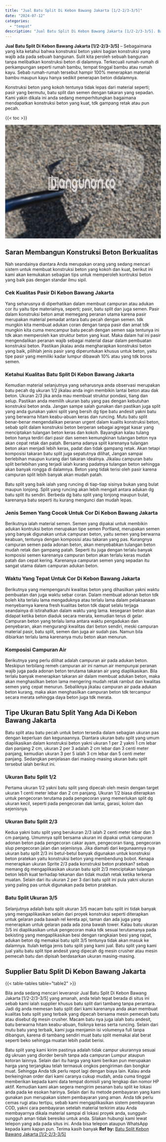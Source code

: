 ```yaml
---
title: "Jual Batu Split Di Kebon Bawang Jakarta [1/2-2/3-3/5]"
date: "2024-07-12"
categories: 
  - "tempat"
description: "Jual Batu Split Di Kebon Bawang Jakarta [1/2-2/3-3/5]. Batu split yang kami kirim pastinya adalah tidak campur ukurannya sesuai dg ukruan yang diorder bersih..."
---
```


**Jual Batu Split Di Kebon Bawang Jakarta \[1/2-2/3-3/5\]** – Sebagaimana yang kita ketahui bahwa konstruksi beton yakni bagian konstruksi yang wajib ada pada sebuah bangunan. Sulit kita peroleh sebuah bangunan tanpa melibatkan konstruksi beton di dalamnya. Terkecuali rumah-rumah di perkampungan seperti rumah bambu, tempat tinggal bambu atau rumah kayu. Sebab rumah-rumah tersebut hampir 100% menerapkan material bambu maupun kayu hanya sedikit penerapan beton didalamnya.

Konstruksi beton yang kokoh tentunya tidak lepas dari material seperti; pasir yang bermutu, batu split dan semen dengan takaran yang sepadan. Kami yakin dikala ini anda sedang memperhitungkan bagaimana mendapatkan konstruksi beton yang kuat, tdk gampang retak atau pun pecah.

{{< toc >}}

![Jual Batu Split Di Kebon Bawang Jakarta [1/2-2/3-3/5]](/images/jual-batu-split-31.png)

## Saran Membangun Konstruksi Beton Berkualitas

Nah seandainya diantara Anda merupakan orang yang sedang mencari sistem untuk membuat konstruksi beton yang kokoh dan kuat, berikut ini kami akan kemukakan sebagian tips untuk memperoleh kontruksi beton yang baik pas dengan standar ilmu sipil.

### Cek Kualitas Pasir Di Kebon Bawang Jakarta

Yang seharusnya di diperhatikan dalam membuat campuran atau adukan cor itu yaitu tipe materialnya, seperti; pasir, batu split dan juga semen. Pasir dalam konstruksi beton amat memegang peranan utama karena pasir merupakan material pemadat antara batu pecah dengan semen. tdk mungkin kita membuat adukan coran dengan tanpa pasir dan amat tdk mungkin kita cuma mencampur batu pecah dengan semen saja tentunya ini tdk akan memperoleh kan struktur beton yang kuat. Maka dalam hal ini pasir mengendalikan peranan wajib sebagai material dasar dalam pembuatan konstruksi beton. Pastikan jikalau anda mengharapkan konstruksi beton yang baik, pilihlah jenis pasir yang diperuntukan khusus untuk beton, yaitu tipe pasir yang memiliki kadar lumpur dibawah 10% atau yang tdk boros semen.

### Ketahui Kualitas Batu Split Di Kebon Bawang Jakarta

Kemudian material selanjutnya yang seharusnya anda observasi merupakan batu pecah dg ukuran 1/2 jikalau anda ingin membikin lantai beton atau dak beton. Ukuran 2/3 jika anda mau membuat struktur pondasi, tiang dan selup. Pastikan anda memilih ukuran batu yang pas dengan kebutuhan konstruksi beton anda. Jangan sampe salah gunakan dan pastikan juga split yang anda gunakan yakni split yang bersih dg tipe batu andesit yakni batu yang berwarna hitam keabu-abuan keras dan runcing. Mutu batu split benar-benar mengendalikan peranan urgent dalam kualits konstruksi beton, sebab split dalam konstruksi beton berperan sebagai agregat kasar yang menciptakan tulangan beton keras dan kokoh. Bayangkan kalau tulang beton hanya terdiri dari pasir dan semen kemungkinan tulangan beton nya akan cepat retak dan patah. Bersama adanya split karenanya tulangan beton akan menjadi lebih keras, padat dan tidak gampang retak. Akan tetapi komposisi takaran batu split juga sepatutnya dilihat, Jangan sampai berlebihan maupun kurang dari takaran idealnya. Jikalau campuran batu split berlebihan yang terjadi ialah kurang padatnya tulangan beton sehingga akan banyak rongga di dalamnya. Beton yang tidak terisi oleh pasir karena campuran split lebih banyak akan mudah patah.

Batu split yang baik ialah yang runcing di tiap-tiap sisinya bukan yang bulat maupun lonjong. Split yang runcing akan lebih mengait antara adukan dg batu split itu sendiri. Berbeda dg batu split yang lonjong maupun bulat, karenanya batu seperti itu kurang mengunci dan mudah lepas.

### Jenis Semen Yang Cocok Untuk Cor Di Kebon Bawang Jakarta

Berikutnya ialah material semen. Semen yang dipakai untuk membikin adukan kontruksi beton merupakan tipe semen Portland, merupakan semen yang banyak digunakan untuk campuran beton, yaitu semen yang berwarna keabuan, tentunya dengan komposisi atau takaran yang pas. Kurangnya campuran semen pada adonan beton, akan menyebabkan tulangan beton mudah retak dan gampang patah. Seperti itu juga dengan terlalu banyak komposisi semen karenanya campuran beton akan terlalu keras mudah patah dan cepat kering. Karenanya campuran semen yang sepadan itu sangat utama dalam campuran adukan beton.

### Waktu Yang Tepat Untuk Cor Di Kebon Bawang Jakarta

Berikutnya yang mempengaruhi kwalitas beton yang dihasilkan yakni waktu pembuatan dan juga waktu sebar coran. Dalam membuat adonan beton tdk boleh kita terlalu lama mengaduknya atau terlalu lama dalam pelaksanaan menyebarnya karena fresh kualitas beton tdk dapat selalu terjaga seandainya di istirahatkan dalam waktu yang lama. kesegaran beton akan didapat ketika beton diaduk secara merata, kemudian terus di gelar. Campuran beton yang terlalu lama antara waktu pengadukan dan penyebaran, akan mengurangi kwalitas dari beton sendiri, meski campuran material pasir, batu split, semen dan juga air sudah pas. Namun bila dibiarkan terlalu lama karenanya mutu beton akan menurun.

### Komposisi Campuran Air

Berikutnya yang perlu dilihat adalah campuran air pada adukan beton. Meskipun terbilang remeh campuran air ini namun air mempunyai peranan wajib juga pada adonan beton terutama takaran air yang diaplikasikan. Bila terlalu banyak menerapkan takaran air dalam membuat adukan beton, maka akan menghasilkan beton lama mengering mudah retak rambut dan kwalitas semen yang cepat menurun. Sebaliknya jikalau campuran air pada adukan beton kurang, maka akan menghasilkan campuran beton tdk tercampur secara merata sehingga daya beton juga tdk merata.

## Tipe Ukuran Batu Split Yang Ada Di Kebon Bawang Jakarta

Batu split atau batu pecah untuk beton tersedia dalam sebagian ukuran pas dengan keperluan dan kegunaannya. Diantara ukuran batu split yang umum diaplikasikan dalam konstruksi beton yakni ukuran 1 per 2 yakni 1 cm lebar dan panjang 2 cm, ukuran 2 per 3 adalah 2 cm lebar dan 3 centi meter panjang, kemudian ukuran 3 per 5 ialah 3 cm lebar dan 5 centi meter panjang. Sedangkan penjelasan dari masing-masing ukuran batu split tersebut ialah berikut ini.

### Ukuran Batu Split 1/2

Pertama ukuran 1/2 yakni batu split yang dipecah oleh mesin dengan target ukuran 1 centi meter lebar dan 2 cm panjang. Ukuran 1/2 biasa diterapkan untuk pengecoran terutama pada pengecoran yang memerlukan split dg ukuran kecil, seperti pada pengecoran dak lantai, garasi, kolom dan sejenisnya.

### Ukuran Batu Split 2/3

Kedua yakni batu split yang berukuran 2/3 ialah 2 centi meter lebar dan 3 cm panjang. Umumnya split bersama ukuran ini dipakai untuk campuran adonan beton pada pengecoran cakar ayam, pengecoran tiang, pengecoran slup pengecoran jalan dan sejenisnya. Jika diamati dari kegunaannya nya ukuran batu split 2/3 ini betul-betul banyak digunakan untuk konstruksi beton pratekan yaitu konstruksi beton yang membendung bobot. Kenapa menerapkan ukuran Sprite 2/3 pada konstruksi beton pratekan? sebab memang dg mengaplikasikan ukuran batu split 2/3 menciptakan tulangan beton lebih kuat terhadap tekanan dan tidak mudah retak ketika terkena muatan. Selain dari itu ukuran 2 per 3 dari batu split ini pula yakni ukuran yang paling pas untuk digunakan pada beton pratekan.

### Batu Split Ukuran 3/5

Selanjutnya adalah batu split ukuran 3/5 macam batu split ini tidak banyak yang mengaplikasikan selain dari proyek konstruksi seperti diterapkan untuk gelaran pada bawah rel kereta api, taman dan ada juga yang menerapkan untuk gelaran pada ada zona bawah tower. Kalau batu ukuran 3/5 ini diaplikasikan untuk pengecoran maka tdk sesuai terutamanya pada bekisting yang mengaplikasikan besi dengan rangkaian besi yang rapat, adukan beton dg memakai batu split 3/5 tentunya tidak akan masuk ke dalamnya. Itulah ketiga jenis batu split yang kami jual. Batu split yang kami jual yaitu batu split tipe andesit yang dipecah dg mesin crusher atau mesin pemecah batu dan dipisah berdasarkan ukuran masing-masing.

## Supplier Batu Split Di Kebon Bawang Jakarta

{{< table-tables table="table2" >}}

Bila anda sedang mencari leveransir Jual Batu Split Di Kebon Bawang Jakarta \[1/2-2/3-3/5\] yang amanah, anda telah tepat berada di situs ini sebab kami ialah supplier khusus batu split dari tambang tanpa perantara. Jadi dg anda memesan batu split dari kami karenanya anda akan membuat kualitas batu split yang terbaik yang dipecah bersama mesin pemecah batu atau disebut dg mesin crusher. Macam batu nya juga ialah batu andesit, batu berwarna hitam keabu-abuan, fisiknya keras serta runcing. Selain dari mutu batu yang terbaik, kami juga menjamin isi volumenya full tanpa dibangun, karena di tambang sendiri muat batu split memakai alat berat seperti beko sehingga muatan lebih padat berisi.

Batu split yang kami kirim pastinya adalah tidak campur ukurannya sesuai dg ukruan yang diorder bersih tanpa ada campuran Lumpur ataupun kotoran lainnya. Selain dari itu harga yang kami berikan pun merupakan harga yang terjangkau telah termasuk ongkos pengiriman dan bongkar muat. Sehingga Anda tdk perlu repot lagi dengan biaya lain. Kalau anda berkeinginan order dari kami caranya cukup mudah, anda cuma tinggal memberikan kepada kami data tempat domisili yang lengkap dan nomor HP aktif. Kemudian kami akan segera mengirim pesanan batu split ke lokasi anda pada ke esokan harinya. Selain dari itu metode pembayaran yang kami gunakan pun merupakan sistem pembayaran yang aman. Anda tdk perlu cemas rugi atau tertipu, sebab kami mengaplikasikan sistem pembayaran COD, yakni cara pembayaran setelah material terkirim atau Anda membayarnya dikala material sampai di lokasi proyek anda, sungguh-sungguh aman tidak beresiko untuk anda. Silakan hubungi kami lewat telepon yang ada pada situs ini. Anda bisa telepon ataupun WhatsApp kepada kami kapan pun. Terima kasih banyak
**Ref by:** [Batu Split Kebon Bawang Jakarta [1/2-2/3-3/5]](https://id.wikipedia.org/wiki/Batu)

